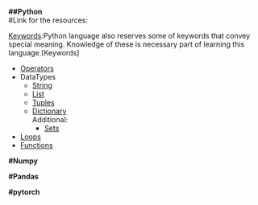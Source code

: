 <b>##Python</b><br />
#Link for the resources:

[Keywords]((https://www.geeksforgeeks.org/keywords-python-set-1/)):Python language also reserves some of keywords that convey special meaning. Knowledge of these is necessary part of learning this language.[Keywords]
- [Operators](https://www.geeksforgeeks.org/basic-operators-python/)
- DataTypes
    - [String](https://www.geeksforgeeks.org/python-strings/)
    - [List](https://www.geeksforgeeks.org/python-list/)
    - [Tuples](https://www.geeksforgeeks.org/python-tuples/)
    - [Dictionary](https://www.geeksforgeeks.org/python-dictionary/)<br />
    Additional:
        - [Sets](https://www.geeksforgeeks.org/python-sets/)
- [Loops](https://www.geeksforgeeks.org/loops-in-python/)
- [Functions](https://www.geeksforgeeks.org/functions-in-python/)

<b>#Numpy</b>

<b>#Pandas</b>

<b>#pytorch</b>
